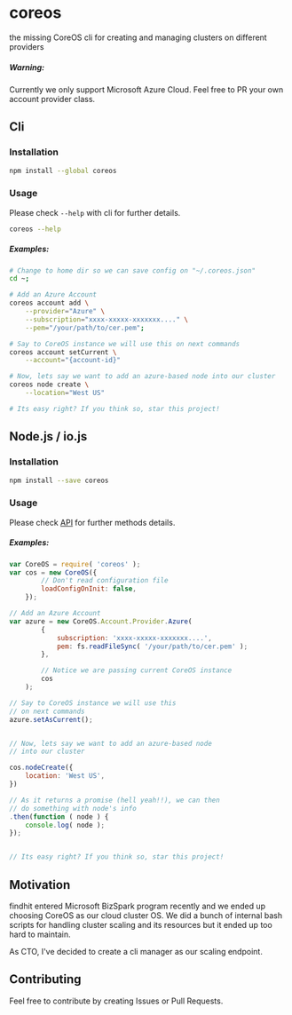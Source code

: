 # coreos

the missing CoreOS cli for creating and managing clusters on different providers

##### Warning:

Currently we only support Microsoft Azure Cloud. Feel free to PR your own
account provider class.



## Cli

### Installation

```bash
npm install --global coreos
```


### Usage

Please check `--help` with cli for further details.

```bash
coreos --help
```

##### Examples:

```bash
# Change to home dir so we can save config on "~/.coreos.json"
cd ~;

# Add an Azure Account
coreos account add \
    --provider="Azure" \
    --subscription="xxxx-xxxxx-xxxxxxx...." \
    --pem="/your/path/to/cer.pem";

# Say to CoreOS instance we will use this on next commands
coreos account setCurrent \
    --account="{account-id}"

# Now, lets say we want to add an azure-based node into our cluster
coreos node create \
    --location="West US"

# Its easy right? If you think so, star this project!
```



## Node.js / io.js

### Installation

```bash
npm install --save coreos
```

### Usage


Please check [API](API.md) for further methods details.

##### Examples:

```javascript
var CoreOS = require( 'coreos' );
var cos = new CoreOS({
        // Don't read configuration file
        loadConfigOnInit: false,
    });

// Add an Azure Account
var azure = new CoreOS.Account.Provider.Azure(
        {
            subscription: 'xxxx-xxxxx-xxxxxxx....',
            pem: fs.readFileSync( '/your/path/to/cer.pem' );
        },

        // Notice we are passing current CoreOS instance
        cos
    );

// Say to CoreOS instance we will use this
// on next commands
azure.setAsCurrent();


// Now, lets say we want to add an azure-based node
// into our cluster

cos.nodeCreate({
    location: 'West US',
})

// As it returns a promise (hell yeah!!), we can then
// do something with node's info
.then(function ( node ) {
    console.log( node );
});


// Its easy right? If you think so, star this project!
```


## Motivation

findhit entered Microsoft BizSpark program recently and we ended up choosing
CoreOS as our cloud cluster OS. We did a bunch of internal bash scripts for
handling cluster scaling and its resources but it ended up too hard to maintain.

As CTO, I've decided to create a cli manager as our scaling endpoint.


## Contributing

Feel free to contribute by creating Issues or Pull Requests.
